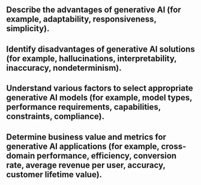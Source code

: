 ## Describe the advantages of generative AI (for example, adaptability, responsiveness, simplicity).
## Identify disadvantages of generative AI solutions (for example, hallucinations, interpretability, inaccuracy, nondeterminism).
## Understand various factors to select appropriate generative AI models (for example, model types, performance requirements, capabilities, constraints, compliance).
## Determine business value and metrics for generative AI applications (for example, cross-domain performance, efficiency, conversion rate, average revenue per user, accuracy, customer lifetime value).